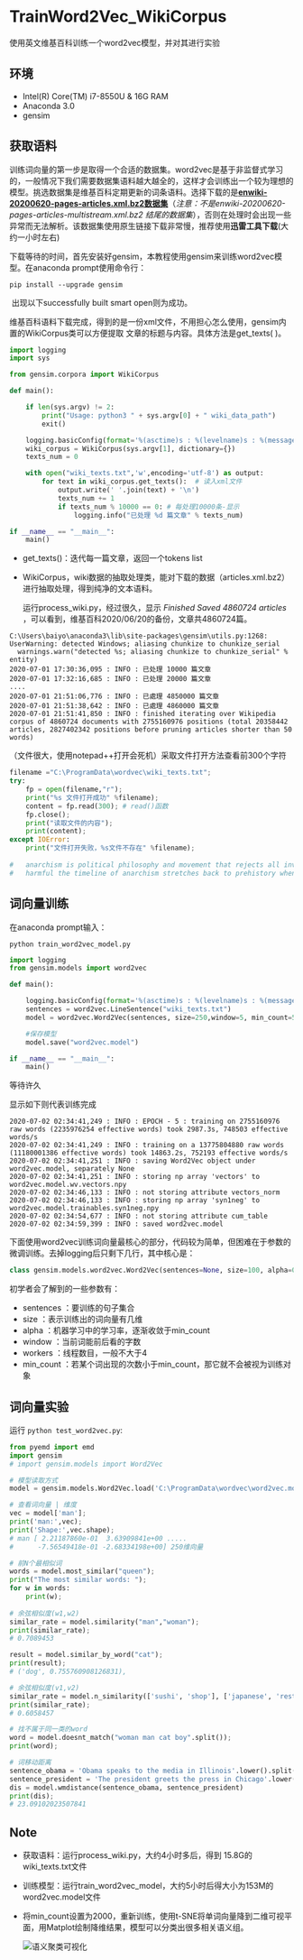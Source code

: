 # TrainWord2Vec_WikiCorpus
使用英文维基百科训练一个word2vec模型，并对其进行实验
## 环境
- Intel(R) Core(TM) i7-8550U & 16G RAM
- Anaconda 3.0
- gensim

## 获取语料

​	训练词向量的第一步是取得一个合适的数据集。word2vec是基于非监督式学习的，一般情况下我们需要数据集语料越大越全的，这样才会训练出一个较为理想的模型。挑选数据集是维基百科定期更新的词条语料。
​	选择下载的是[**enwiki-20200620-pages-articles.xml.bz2数据集**](https://dumps.wikimedia.org/enwiki/)（*注意：不是enwiki-20200620-pages-articles-multistream.xml.bz2 结尾的数据集*），否则在处理时会出现一些异常而无法解析。该数据集使用原生链接下载非常慢，推荐使用**迅雷工具下载**(大约一小时左右)

​	下载等待的时间，首先安装好gensim，本教程使用gensim来训练word2vec模型。在anaconda prompt使用命令行：
```
pip install --upgrade gensim
```
​	出现以下successfully built smart open则为成功。



​	维基百科语料下载完成，得到的是一份xml文件，不用担心怎么使用，gensim内置的WikiCorpus类可以方便提取
文章的标题与内容。具体方法是get_texts( )。

```python
import logging
import sys

from gensim.corpora import WikiCorpus

def main():

    if len(sys.argv) != 2:
        print("Usage: python3 " + sys.argv[0] + " wiki_data_path")
        exit()

    logging.basicConfig(format='%(asctime)s : %(levelname)s : %(message)s', level=logging.INFO)
    wiki_corpus = WikiCorpus(sys.argv[1], dictionary={})
    texts_num = 0

    with open("wiki_texts.txt",'w',encoding='utf-8') as output:
        for text in wiki_corpus.get_texts():  # 读入xml文件
            output.write(' '.join(text) + '\n')
            texts_num += 1
            if texts_num % 10000 == 0: # 每处理10000条-显示
                logging.info("已处理 %d 篇文章" % texts_num)

if __name__ == "__main__":
    main()

```

- get_texts()：迭代每一篇文章，返回一个tokens list
- WikiCorpus，wiki数据的抽取处理类，能对下载的数据（articles.xml.bz2）进行抽取处理，得到纯净的文本语料。


  运行process_wiki.py，经过很久，显示 *Finished Saved 4860724 articles* ，可以看到，维基百科2020/06/20的备份，文章共4860724篇。

```
C:\Users\baiyo\anaconda3\lib\site-packages\gensim\utils.py:1268: UserWarning: detected Windows; aliasing chunkize to chunkize_serial
  warnings.warn("detected %s; aliasing chunkize to chunkize_serial" % entity)
2020-07-01 17:30:36,095 : INFO : 已处理 10000 篇文章
2020-07-01 17:32:16,685 : INFO : 已处理 20000 篇文章
....
2020-07-01 21:51:06,776 : INFO : 已處理 4850000 篇文章
2020-07-01 21:51:38,642 : INFO : 已處理 4860000 篇文章
2020-07-01 21:51:41,850 : INFO : finished iterating over Wikipedia corpus of 4860724 documents with 2755160976 positions (total 20358442 articles, 2827402342 positions before pruning articles shorter than 50 words)
```

（文件很大，使用notepad++打开会死机）采取文件打开方法查看前300个字符

```python
filename ="C:\ProgramData\wordvec\wiki_texts.txt";
try:
	fp = open(filename,"r");
	print("%s 文件打开成功" %filename);
	content = fp.read(300); # read()函数
	fp.close();
	print("读取文件的内容");
	print(content);
except IOError:
	print("文件打开失败，%s文件不存在" %filename);
    
#	anarchism is political philosophy and movement that rejects all involuntary coercive forms of hierarchy #  it radically calls for the abolition of the state which it holds to be undesirable unnecessary and     
#   harmful the timeline of anarchism stretches back to prehistory when humans lived in anarchistic s
```

## 词向量训练

在anaconda prompt输入：

 `python train_word2vec_model.py`

```python
import logging
from gensim.models import word2vec

def main():

    logging.basicConfig(format='%(asctime)s : %(levelname)s : %(message)s', level=logging.INFO)
    sentences = word2vec.LineSentence("wiki_texts.txt")
    model = word2vec.Word2Vec(sentences, size=250,window=5, min_count=5,workers=multiprocessing.cpu_count())

    #保存模型
    model.save("word2vec.model")

if __name__ == "__main__":
    main()
```

等待许久

显示如下则代表训练完成

```
2020-07-02 02:34:41,249 : INFO : EPOCH - 5 : training on 2755160976 raw words (2235976254 effective words) took 2987.3s, 748503 effective words/s
2020-07-02 02:34:41,249 : INFO : training on a 13775804880 raw words (11180001386 effective words) took 14863.2s, 752193 effective words/s
2020-07-02 02:34:41,251 : INFO : saving Word2Vec object under word2vec.model, separately None
2020-07-02 02:34:41,251 : INFO : storing np array 'vectors' to word2vec.model.wv.vectors.npy
2020-07-02 02:34:46,133 : INFO : not storing attribute vectors_norm
2020-07-02 02:34:46,133 : INFO : storing np array 'syn1neg' to word2vec.model.trainables.syn1neg.npy
2020-07-02 02:34:54,677 : INFO : not storing attribute cum_table
2020-07-02 02:34:59,399 : INFO : saved word2vec.model
```

下面使用word2vec训练词向量最核心的部分，代码较为简单，但困难在于参数的微调训练。去掉logging后只剩下几行，其中核心是：

```python
class gensim.models.word2vec.Word2Vec(sentences=None, size=100, alpha=0.025, window=5, min_count=5, max_vocab_size=None, sample=0.001, seed=1, workers=3, min_alpha=0.0001, sg=0, hs=0, negative=5, cbow_mean=1, hashfxn=<built-in function hash>, iter=5, null_word=0, trim_rule=None, sorted_vocab=1, batch_words=10000)
```
初学者会了解到的一些参数有：
- sentences ：要训练的句子集合
- size ：表示训练出的词向量有几维
- alpha ：机器学习中的学习率，逐渐收敛于min_count
- window ：当前词能前后看的字数
- workers ：线程数目，一般不大于4
- min_count ：若某个词出现的次数小于min_count，那它就不会被视为训练对象

## 词向量实验

运行 `python test_word2vec.py`:

```python
from pyemd import emd
import gensim
# import gensim.models import Word2Vec

# 模型读取方式
model = gensim.models.Word2Vec.load('C:\ProgramData\wordvec\word2vec.model');

# 查看词向量 | 维度
vec = model['man'];
print('man:',vec);
print('Shape:',vec.shape);
# man [ 2.21187860e-01  3.63909841e+00 ..... 
#      -7.56549418e-01 -2.68334198e+00] 250维向量

# 前N个最相似词
words = model.most_similar("queen");
print("The most similar words: ");
for w in words:
    print(w);
    
# 余弦相似度(w1,w2)
similar_rate = model.similarity("man","woman");
print(similar_rate);  
# 0.7089453

result = model.similar_by_word("cat");
print(result);
# ('dog', 0.755760908126831),

# 余弦相似度(v1,v2)
similar_rate = model.n_similarity(['sushi', 'shop'], ['japanese', 'restaurant']);
print(similar_rate);  
# 0.6058457

# 找不属于同一类的word
word = model.doesnt_match("woman man cat boy".split());
print(word);

# 词移动距离
sentence_obama = 'Obama speaks to the media in Illinois'.lower().split()
sentence_president = 'The president greets the press in Chicago'.lower().split()
dis = model.wmdistance(sentence_obama, sentence_president)
print(dis); 
# 23.09102023507841

```

## Note

- 获取语料：运行process_wiki.py，大约4小时多后，得到 15.8G的wiki_texts.txt文件

- 训练模型：运行train_word2vec_model，大约5小时后得大小为153M的word2vec.model文件

- 将min_count设置为2000，重新训练，使用t-SNE将单词向量降到二维可视平面，用Matplot绘制降维结果，模型可以分类出很多相关语义组。

  ![语义聚类可视化](view.png)
